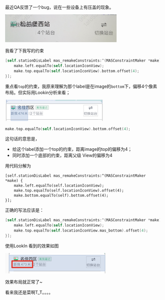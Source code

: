 最近QA反馈了一个bug，说在一些设备上有压盖的现象。

<img src="关于Masonry的一个弱智问题.assets/image-20220911002419241.png" alt="image-20220911002419241" style="zoom:50%;" />

我看了下我写的约束

```objective-c
[self.stationDisLabel mas_remakeConstraints:^(MASConstraintMaker *make) {
    make.left.equalTo(self.locationIconView);
    make.top.equalTo(self.locationIconView).bottom.offset(4);
}];
```

重点看`top`的约束，我原来理解为那个label是在image的`bottom`下，偏移4个像素布局。但实际用Lookin分析来看；

<img src="关于Masonry的一个弱智问题.assets/image-20220911002601987.png" alt="image-20220911002601987" style="zoom:50%;" />

```objective-c
make.top.equalTo(self.locationIconView).bottom.offset(4);
```

这句话的意思是，

- 给这个label添加一个top的约束，距离image的top的偏移为4；
- 同时添加一个底部的约束，距离父级 View的偏移为4

用代码分解为

```objc
[self.stationDisLabel mas_remakeConstraints:^(MASConstraintMaker *make) {
    make.left.equalTo(self.locationIconView);
    make.top.equalTo(self.locationIconView).offset(4);
    make.bottom.equalTo(self).bottom.offset(4);
}];
```

正确的写法应该是：

```objective-c
[self.stationDisLabel mas_remakeConstraints:^(MASConstraintMaker *make) {
    make.left.equalTo(self.locationIconView);
    make.top.equalTo(self.locationIconView.mas_bottom).offset(4);
}];
```

使用LookIn 看到的效果如图

<img src="关于Masonry的一个弱智问题.assets/image-20220911003420038-2827667.png" alt="image-20220911003420038" style="zoom:50%;" />

效果布局就正常了~

看来我还是菜啊T_T。。。。